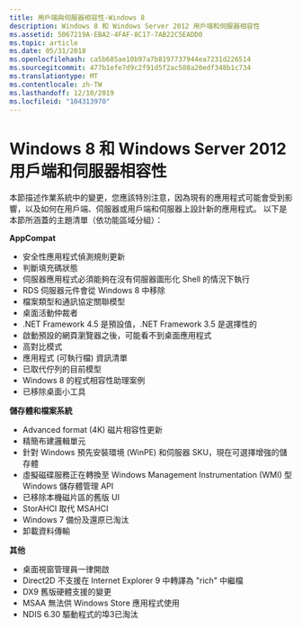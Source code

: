 ```yaml
---
title: 用戶端與伺服器相容性-Windows 8
description: Windows 8 和 Windows Server 2012 用戶端和伺服器相容性
ms.assetid: 5067219A-EBA2-4FAF-8C17-7AB22C5EADD0
ms.topic: article
ms.date: 05/31/2018
ms.openlocfilehash: ca5b685ae10b97a7b8197737944ea7231d226514
ms.sourcegitcommit: 477b1efe7d9c2f91d5f2ac588a20edf348b1c734
ms.translationtype: MT
ms.contentlocale: zh-TW
ms.lasthandoff: 12/10/2019
ms.locfileid: "104313970"
---
```

# <a name="windows-8-and-windows-server-2012-client-and-server-compatibility"></a>Windows 8 和 Windows Server 2012 用戶端和伺服器相容性

本節描述作業系統中的變更，您應該特別注意，因為現有的應用程式可能會受到影響，以及如何在用戶端、伺服器或用戶端和伺服器上設計新的應用程式。 以下是本節所涵蓋的主題清單（依功能區域分組）：

**AppCompat**

-   安全性應用程式偵測規則更新
-   判斷填充碼狀態
-   伺服器應用程式必須能夠在沒有伺服器圖形化 Shell 的情況下執行
-   RDS 伺服器元件會從 Windows 8 中移除
-   檔案類型和通訊協定關聯模型
-   桌面活動仲裁者
-   .NET Framework 4.5 是預設值，.NET Framework 3.5 是選擇性的
-   啟動預設的網頁瀏覽器之後，可能看不到桌面應用程式
-   高對比模式
-   應用程式 (可執行檔) 資訊清單
-   已取代佇列的目前模型
-   Windows 8 的程式相容性助理案例
-   已移除桌面小工具

**儲存體和檔案系統**

-   Advanced format (4K) 磁片相容性更新
-   精簡布建邏輯單元
-   針對 Windows 預先安裝環境 (WinPE) 和伺服器 SKU，現在可選擇增強的儲存體
-   虛擬磁碟服務正在轉換至 Windows Management Instrumentation (WMI) 型 Windows 儲存體管理 API
-   已移除本機磁片區的舊版 UI
-   StorAHCI 取代 MSAHCI
-   Windows 7 備份及還原已淘汰
-   卸載資料傳輸

**其他**

-   桌面視窗管理員一律開啟
-   Direct2D 不支援在 Internet Explorer 9 中轉譯為 "rich" 中繼檔
-   DX9 舊版硬體支援的變更
-   MSAA 無法供 Windows Store 應用程式使用
-   NDIS 6.30 驅動程式的埠3已淘汰

 

 
